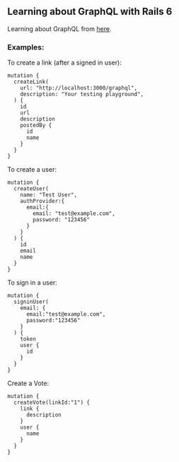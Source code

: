 ## Learning about GraphQL with Rails 6

Learning about GraphQL from [here](https://www.howtographql.com/graphql-ruby/1-getting-started/).

### Examples:

To create a link (after a signed in user):

```
mutation {
  createLink(
    url: "http://localhost:3000/graphql",
    description: "Your testing playground",
  ) {
    id
    url
    description
    postedBy {
      id
      name
    }
  }
}
```

To create a user:

```
mutation {
  createUser(
    name: "Test User",
    authProvider:{
      email:{
        email: "test@example.com",
        password: "123456"
      }
    }
  ) {
    id
    email
    name
  }
}
```

To sign in a user:

```
mutation {
  signinUser(
    email: {
      email:"test@example.com",
      password:"123456"
    }
  ) {
    token
    user {
      id
    }
  }
}
```

Create a Vote:

```
mutation {
  createVote(linkId:"1") {
    link {
      description
    }
    user {
      name
    }
  }
}
```
